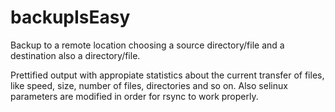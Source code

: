 # backupIsEasy

Backup to a remote location choosing a source directory/file and a destination also a directory/file. 

Prettified output with appropiate statistics about the current transfer of files, like speed, size, number of files, directories and so on. Also selinux parameters are modified in order for rsync to work properly.
